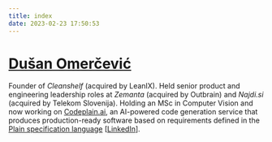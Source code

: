 ```yaml
---
title: index
date: 2023-02-23 17:50:53
---
```


# [Dušan Omerčević](https://www.linkedin.com/in/dusanomercevic)

Founder of *Cleanshelf* (acquired by LeanIX). Held senior product and engineering leadership roles at *Zemanta* (acquired by Outbrain) and *Najdi.si* (acquired by Telekom Slovenija). Holding an MSc in Computer Vision  and now working on [Codeplain.ai](https://www.codeplain.ai/), an AI-powered code generation service that produces production-ready software based on requirements defined in the [Plain specification language](https://github.com/Codeplain-ai/plain2code_client/blob/main/Plain-language-specification.md) [[LinkedIn](https://www.linkedin.com/in/dusanomercevic)].